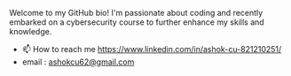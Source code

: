 Welcome to my GitHub bio! I'm passionate about coding and recently embarked on a cybersecurity course to further enhance my skills and knowledge.
- 📫 How to reach me https://www.linkedin.com/in/ashok-cu-821210251/
-   email : ashokcu62@gmail.com

<!---
as.hokcu62/ashokcu62 is a ✨ special ✨ repository because its `README.md` (this file) appears on your GitHub profile.
You can click the Preview link to take a look at your changes.
--->
